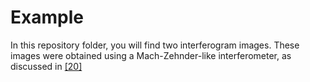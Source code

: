 # Example #
In this repository folder, you will find two interferogram images. These images were obtained using a Mach-Zehnder-like interferometer, as discussed in [[20]](https://github.com/JhonathaRicardo/InterferometryAnalysis_LIP/README.md#reference)
